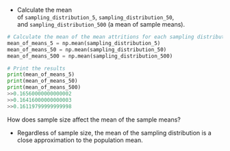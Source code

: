 - Calculate the mean of `sampling_distribution_5`, `sampling_distribution_50`, and `sampling_distribution_500` (a mean of sample means).
```Python
# Calculate the mean of the mean attritions for each sampling distribution
mean_of_means_5 = np.mean(sampling_distribution_5)
mean_of_means_50 = np.mean(sampling_distribution_50)
mean_of_means_500 = np.mean(sampling_distribution_500)

# Print the results
print(mean_of_means_5)
print(mean_of_means_50)
print(mean_of_means_500)
>>0.16560000000000002 
>>0.16416000000000003 
>>0.16119799999999998
```
How does sample size affect the mean of the sample means?
- Regardless of sample size, the mean of the sampling distribution is a close approximation to the population mean.